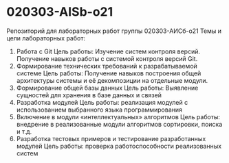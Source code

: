 # 020303-AISb-o21
Репозиторий для лабораторных работ группы 020303-АИСб-о21
Темы и цели лабораторных работ:
1. Работа с Git
Цель работы: Изучение систем контроля версий. Получение навыков работы с системой контроля версий Git. 
2. Формирование технических требований к разрабатываемой системе
Цель работы: Получение навыков построения общей архитектуры системы и её декомпозиции на отдельные модули.
3. Формирование общей базы данных
Цель работы: Выявление сущностей для хранения в базе данных и связей 
4. Разработка модулей
Цель работы: реализация модулей с использованием выбранного языка программирования
5. Включение в модули «интеллектуальных» алгоритмов
Цель работы: внедрение в реализованные модули алгоритмов сортировки, поиска и т.д.
6. Разработка тестовых примеров и тестирование разработанных модулей
Цель работы: проверка работоспособности реализованных систем
